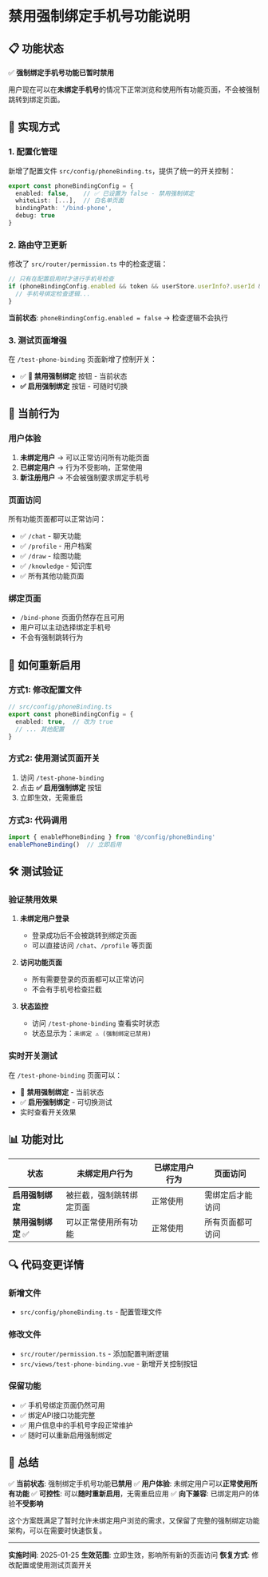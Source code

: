 # 禁用强制绑定手机号功能说明

## 📋 功能状态

✅ **强制绑定手机号功能已暂时禁用**

用户现在可以在**未绑定手机号**的情况下正常浏览和使用所有功能页面，不会被强制跳转到绑定页面。

## 🔧 实现方式

### 1. 配置化管理
新增了配置文件 `src/config/phoneBinding.ts`，提供了统一的开关控制：

```typescript
export const phoneBindingConfig = {
  enabled: false,    // ✅ 已设置为 false - 禁用强制绑定
  whiteList: [...],  // 白名单页面
  bindingPath: '/bind-phone',
  debug: true
}
```

### 2. 路由守卫更新
修改了 `src/router/permission.ts` 中的检查逻辑：

```typescript
// 只有在配置启用时才进行手机号检查
if (phoneBindingConfig.enabled && token && userStore.userInfo?.userId && !isWhiteListed) {
  // 手机号绑定检查逻辑...
}
```

**当前状态**: `phoneBindingConfig.enabled = false` → 检查逻辑不会执行

### 3. 测试页面增强
在 `/test-phone-binding` 页面新增了控制开关：

- ✅ **🚫 禁用强制绑定** 按钮 - 当前状态
- **✅ 启用强制绑定** 按钮 - 可随时切换

## 🎯 当前行为

### 用户体验
1. **未绑定用户** → 可以正常访问所有功能页面
2. **已绑定用户** → 行为不受影响，正常使用
3. **新注册用户** → 不会被强制要求绑定手机号

### 页面访问
所有功能页面都可以正常访问：
- ✅ `/chat` - 聊天功能
- ✅ `/profile` - 用户档案
- ✅ `/draw` - 绘图功能
- ✅ `/knowledge` - 知识库
- ✅ 所有其他功能页面

### 绑定页面
- `/bind-phone` 页面仍然存在且可用
- 用户可以主动选择绑定手机号
- 不会有强制跳转行为

## 🔄 如何重新启用

### 方式1: 修改配置文件
```typescript
// src/config/phoneBinding.ts
export const phoneBindingConfig = {
  enabled: true,  // 改为 true
  // ... 其他配置
}
```

### 方式2: 使用测试页面开关
1. 访问 `/test-phone-binding`
2. 点击 **✅ 启用强制绑定** 按钮
3. 立即生效，无需重启

### 方式3: 代码调用
```typescript
import { enablePhoneBinding } from '@/config/phoneBinding'
enablePhoneBinding()  // 立即启用
```

## 🛠️ 测试验证

### 验证禁用效果
1. **未绑定用户登录**
   - 登录成功后不会被跳转到绑定页面
   - 可以直接访问 `/chat`、`/profile` 等页面

2. **访问功能页面**
   - 所有需要登录的页面都可以正常访问
   - 不会有手机号检查拦截

3. **状态监控**
   - 访问 `/test-phone-binding` 查看实时状态
   - 状态显示为：`未绑定 ⚠️ (强制绑定已禁用)`

### 实时开关测试
在 `/test-phone-binding` 页面可以：
- 🚫 **禁用强制绑定** - 当前状态
- ✅ **启用强制绑定** - 可切换测试
- 实时查看开关效果

## 📊 功能对比

| 状态 | 未绑定用户行为 | 已绑定用户行为 | 页面访问 |
|------|----------------|----------------|----------|
| **启用强制绑定** | 被拦截，强制跳转绑定页面 | 正常使用 | 需绑定后才能访问 |
| **禁用强制绑定** ✅ | 可以正常使用所有功能 | 正常使用 | 所有页面都可访问 |

## 🔍 代码变更详情

### 新增文件
- `src/config/phoneBinding.ts` - 配置管理文件

### 修改文件
- `src/router/permission.ts` - 添加配置判断逻辑
- `src/views/test-phone-binding.vue` - 新增开关控制按钮

### 保留功能
- ✅ 手机号绑定页面仍然可用
- ✅ 绑定API接口功能完整
- ✅ 用户信息中的手机号字段正常维护
- ✅ 随时可以重新启用强制绑定

## 🎯 总结

✅ **当前状态**: 强制绑定手机号功能**已禁用**
✅ **用户体验**: 未绑定用户可以**正常使用所有功能**
✅ **可控性**: 可以**随时重新启用**，无需重启应用
✅ **向下兼容**: 已绑定用户的体验**不受影响**

这个方案既满足了暂时允许未绑定用户浏览的需求，又保留了完整的强制绑定功能架构，可以在需要时快速恢复。

---

**实施时间**: 2025-01-25
**生效范围**: 立即生效，影响所有新的页面访问
**恢复方式**: 修改配置或使用测试页面开关
